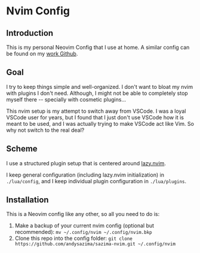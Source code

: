 # Nvim Config

## Introduction

This is my personal Neovim Config that I use at home. A similar config can be found on my [work Github](https://github.com/sazima1).

## Goal

I try to keep things simple and well-organized. I don't want to bloat my nvim with plugins I don't need. Although, I might not be able to completely stop myself there -- specially with cosmetic plugins...

This nvim setup is my attempt to switch away from VSCode. I was a loyal VSCode user for years, but I found that I just don't use VSCode how it is meant to be used, and I was actually trying to make VSCode act like Vim. So why not switch to the real deal?

## Scheme

I use a structured plugin setup that is centered around [lazy.nvim](https://github.com/folke/lazy.nvim).

I keep general configuration (including lazy.nvim initialization) in `./lua/config`, and I keep individual plugin configuration in `./lua/plugins`.

## Installation

This is a Neovim config like any other, so all you need to do is:

1. Make a backup of your current nvim config (optional but recommended): `mv ~/.config/nvim ~/.config/nvim.bkp`
2. Clone this repo into the config folder: `git clone https://github.com/andysazima/sazima-nvim.git ~/.config/nvim`
